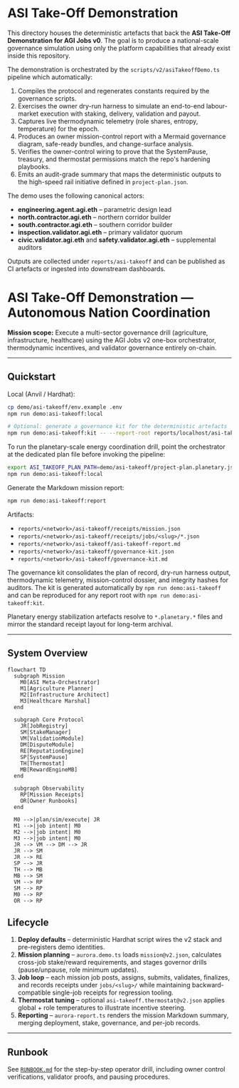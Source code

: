 # ASI Take-Off Demonstration

This directory houses the deterministic artefacts that back the **ASI Take-Off Demonstration for AGI Jobs v0**.  The goal is to
produce a national-scale governance simulation using only the platform capabilities that already exist inside this repository.

The demonstration is orchestrated by the `scripts/v2/asiTakeoffDemo.ts` pipeline which automatically:

1. Compiles the protocol and regenerates constants required by the governance scripts.
2. Exercises the owner dry-run harness to simulate an end-to-end labour-market execution with staking, delivery, validation and payout.
3. Captures live thermodynamic telemetry (role shares, entropy, temperature) for the epoch.
4. Produces an owner mission-control report with a Mermaid governance diagram, safe-ready bundles, and change-surface analysis.
5. Verifies the owner-control wiring to prove that the SystemPause, treasury, and thermostat permissions match the repo's hardening
   playbooks.
6. Emits an audit-grade summary that maps the deterministic outputs to the high-speed rail initiative defined in
   `project-plan.json`.

The demo uses the following canonical actors:

- **engineering.agent.agi.eth** – parametric design lead
- **north.contractor.agi.eth** – northern corridor builder
- **south.contractor.agi.eth** – southern corridor builder
- **inspection.validator.agi.eth** – primary validator quorum
- **civic.validator.agi.eth** and **safety.validator.agi.eth** – supplemental auditors

Outputs are collected under `reports/asi-takeoff` and can be published as CI artefacts or ingested into downstream dashboards.
# ASI Take-Off Demonstration — Autonomous Nation Coordination

**Mission scope:** Execute a multi-sector governance drill (agriculture, infrastructure, healthcare) using the AGI Jobs v2 one-box orchestrator, thermodynamic incentives, and validator governance entirely on-chain.

---

## Quickstart

Local (Anvil / Hardhat):

```bash
cp demo/asi-takeoff/env.example .env
npm run demo:asi-takeoff:local

# Optional: generate a governance kit for the deterministic artefacts
npm run demo:asi-takeoff:kit -- --report-root reports/localhost/asi-takeoff --summary-md reports/localhost/asi-takeoff/asi-takeoff-report.md --bundle reports/localhost/asi-takeoff/receipts --logs reports/localhost/asi-takeoff/receipts
```

To run the planetary-scale energy coordination drill, point the orchestrator at
the dedicated plan file before invoking the pipeline:

```bash
export ASI_TAKEOFF_PLAN_PATH=demo/asi-takeoff/project-plan.planetary.json
npm run demo:asi-takeoff:local
```

Generate the Markdown mission report:

```bash
npm run demo:asi-takeoff:report
```

Artifacts:

- `reports/<network>/asi-takeoff/receipts/mission.json`
- `reports/<network>/asi-takeoff/receipts/jobs/<slug>/*.json`
- `reports/<network>/asi-takeoff/asi-takeoff-report.md`
- `reports/<network>/asi-takeoff/governance-kit.json`
- `reports/<network>/asi-takeoff/governance-kit.md`

The governance kit consolidates the plan of record, dry-run harness output, thermodynamic telemetry, mission-control dossier, and integrity hashes for auditors.  The kit is generated automatically by `npm run demo:asi-takeoff` and can be reproduced for any report root with `npm run demo:asi-takeoff:kit`.

Planetary energy stabilization artefacts resolve to `*.planetary.*` files and
mirror the standard receipt layout for long-term archival.

---

## System Overview

```mermaid
flowchart TD
  subgraph Mission
    M0[ASI Meta-Orchestrator]
    M1[Agriculture Planner]
    M2[Infrastructure Architect]
    M3[Healthcare Marshal]
  end

  subgraph Core Protocol
    JR[JobRegistry]
    SM[StakeManager]
    VM[ValidationModule]
    DM[DisputeModule]
    RE[ReputationEngine]
    SP[SystemPause]
    TH[Thermostat]
    MB[RewardEngineMB]
  end

  subgraph Observability
    RP[Mission Receipts]
    OR[Owner Runbooks]
  end

  M0 -->|plan/sim/execute| JR
  M1 -->|job intent| M0
  M2 -->|job intent| M0
  M3 -->|job intent| M0
  JR --> VM --> DM --> JR
  JR --> SM
  JR --> RE
  SP --> JR
  TH --> MB
  MB --> SM
  VM --> RP
  SM --> RP
  M0 --> RP
  OR --> RP
```

## Lifecycle

1. **Deploy defaults** – deterministic Hardhat script wires the v2 stack and pre-registers demo identities.
2. **Mission planning** – `aurora.demo.ts` loads `mission@v2.json`, calculates cross-job stake/reward requirements, and stages governor drills (pause/unpause, role minimum updates).
3. **Job loop** – each mission job posts, assigns, submits, validates, finalizes, and records receipts under `jobs/<slug>/` while maintaining backward-compatible single-job receipts for regression tooling.
4. **Thermostat tuning** – optional `asi-takeoff.thermostat@v2.json` applies global + role temperatures to illustrate incentive steering.
5. **Reporting** – `aurora-report.ts` renders the mission Markdown summary, merging deployment, stake, governance, and per-job records.

---

## Runbook

See [`RUNBOOK.md`](./RUNBOOK.md) for the step-by-step operator drill, including owner control verifications, validator proofs, and pausing procedures.
